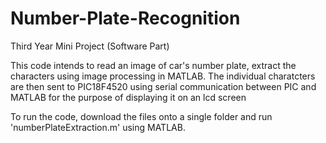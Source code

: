 # Number-Plate-Recognition
Third Year Mini Project (Software Part)

This code intends to read an image of car's number plate, extract the characters using image processing in MATLAB. 
The individual charatcters are then sent to PIC18F4520 using serial communication between PIC and MATLAB for the purpose of displaying it on an lcd screen

To run the code, download the files onto a single folder and run 'numberPlateExtraction.m' using MATLAB.
